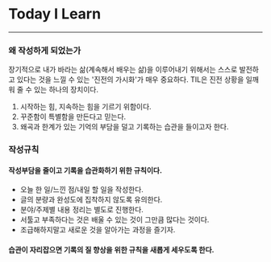 # Today I Learn
---

### 왜 작성하게 되었는가
장기적으로 내가 바라는 삶(계속해서 배우는 삶)을 이루어내기 위해서는 
스스로 발전하고 있다는 것을 느낄 수 있는 '진전의 가시화'가 매우 중요하다.
TIL은 진전 상황을 일깨워 줄 수 있는 하나의 장치이다.
1. 시작하는 힘, 지속하는 힘을 기르기 위함이다.
2. 꾸준함이 특별함을 만든다고 믿는다.
3. 왜곡과 한계가 있는 기억의 부담을 덜고 기록하는 습관을 들이고자 한다.

### 작성규칙 
#### 작성부담을 줄이고 기록을 습관화하기 위한 규칙이다. 
- 오늘 한 일/느낀 점/내일 할 일을 작성한다.
- 글의 분량과 완성도에 집착하지 않도록 유의한다.
- 분야/주제별 내용 정리는 별도로 진행한다.
- 서툴고 부족하다는 것은 배울 수 있는 것이 그만큼 많다는 것이다. 
- 조급해하지말고 새로운 것을 알아가는 과정을 즐기자.

#### 습관이 자리잡으면 기록의 질 향상을 위한 규칙을 새롭게 세우도록 한다. 


